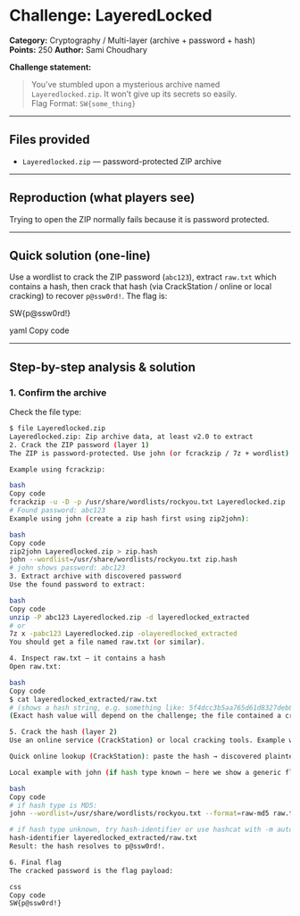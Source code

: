 # Challenge: LayeredLocked
**Category:** Cryptography / Multi-layer (archive + password + hash)  
**Points:** 250 
**Author:** Sami Choudhary

**Challenge statement:**  
> You’ve stumbled upon a mysterious archive named `Layeredlocked.zip`. It won’t give up its secrets so easily.  
> Flag Format: `SW{some_thing}`

---

## Files provided
- `Layeredlocked.zip` — password-protected ZIP archive

---

## Reproduction (what players see)
Trying to open the ZIP normally fails because it is password protected.

---

## Quick solution (one-line)
Use a wordlist to crack the ZIP password (`abc123`), extract `raw.txt` which contains a hash, then crack that hash (via CrackStation / online or local cracking) to recover `p@ssw0rd!`. The flag is:

SW{p@ssw0rd!}

yaml
Copy code

---

## Step-by-step analysis & solution

### 1. Confirm the archive
Check the file type:

```bash
$ file Layeredlocked.zip
Layeredlocked.zip: Zip archive data, at least v2.0 to extract
2. Crack the ZIP password (layer 1)
The ZIP is password-protected. Use john (or fcrackzip / 7z + wordlist) with rockyou.txt to bruteforce:

Example using fcrackzip:

bash
Copy code
fcrackzip -u -D -p /usr/share/wordlists/rockyou.txt Layeredlocked.zip
# Found password: abc123
Example using john (create a zip hash first using zip2john):

bash
Copy code
zip2john Layeredlocked.zip > zip.hash
john --wordlist=/usr/share/wordlists/rockyou.txt zip.hash
# john shows password: abc123
3. Extract archive with discovered password
Use the found password to extract:

bash
Copy code
unzip -P abc123 Layeredlocked.zip -d layeredlocked_extracted
# or
7z x -pabc123 Layeredlocked.zip -olayeredlocked_extracted
You should get a file named raw.txt (or similar).

4. Inspect raw.txt — it contains a hash
Open raw.txt:

bash
Copy code
$ cat layeredlocked_extracted/raw.txt
# (shows a hash string, e.g. something like: 5f4dcc3b5aa765d61d8327deb882cf99)
(Exact hash value will depend on the challenge; the file contained a crackable hash.)

5. Crack the hash (layer 2)
Use an online service (CrackStation) or local cracking tools. Example with an online lookup (CrackStation) or hashcat/john locally:

Quick online lookup (CrackStation): paste the hash → discovered plaintext: p@ssw0rd!

Local example with john (if hash type known — here we show a generic flow):

bash
Copy code
# if hash type is MD5:
john --wordlist=/usr/share/wordlists/rockyou.txt --format=raw-md5 raw.txt

# if hash type unknown, try hash-identifier or use hashcat with -m auto (or try common types)
hash-identifier layeredlocked_extracted/raw.txt
Result: the hash resolves to p@ssw0rd!.

6. Final flag
The cracked password is the flag payload:

css
Copy code
SW{p@ssw0rd!}
